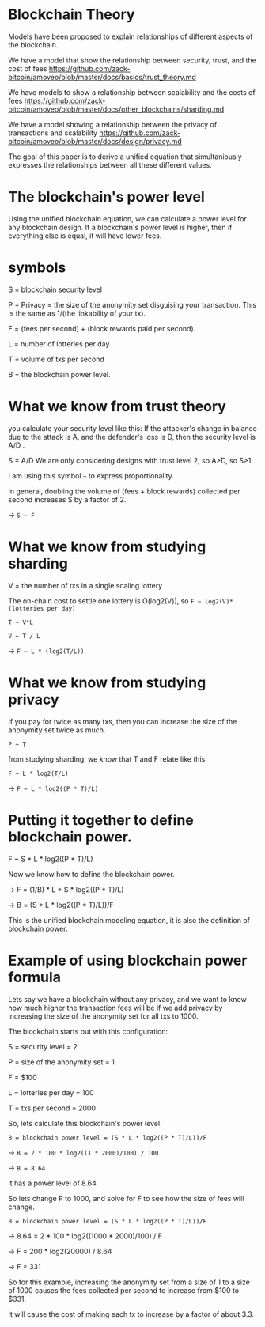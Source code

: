 Blockchain Theory
========

Models have been proposed to explain relationships of different aspects of the blockchain.

We have a model that show the relationship between security, trust, and the cost of fees https://github.com/zack-bitcoin/amoveo/blob/master/docs/basics/trust_theory.md

We have models to show a relationship between scalability and the costs of fees https://github.com/zack-bitcoin/amoveo/blob/master/docs/other_blockchains/sharding.md

We have a model showing a relationship between the privacy of transactions and scalability https://github.com/zack-bitcoin/amoveo/blob/master/docs/design/privacy.md

The goal of this paper is to derive a unified equation that simultaniously expresses the relationships between all these different values.

The blockchain's power level
========

Using the unified blockchain equation, we can calculate a power level for any blockchain design.
If a blockchain's power level is higher, then if everything else is equal, it will have lower fees.

symbols
========

S = blockchain security level

P = Privacy = the size of the anonymity set disguising your transaction. This is the same as 1/(the linkability of your tx).

F = (fees per second) + (block rewards paid per second).

L = number of lotteries per day.

T = volume of txs per second

B = the blockchain power level.

What we know from trust theory
===========

you calculate your security level like this: If the attacker's change in balance due to the attack is A, and the defender's loss is D, then the security level is A/D .

S = A/D
We are only considering designs with trust level 2, so A>D, so S>1.

I am using this symbol `~` to express proportionality.

In general, doubling the volume of (fees + block rewards) collected per second increases S by a factor of 2.

-> `S ~ F`

What we know from studying sharding
==========

V = the number of txs in a single scaling lottery

The on-chain cost to settle one lottery is O(log2(V)), so `F ~ log2(V)*(lotteries per day)`

`T ~ V*L`

`V ~ T / L`

-> `F ~ L * (log2(T/L))`


What we know from studying privacy
=========

If you pay for twice as many txs, then you can increase the size of the anonymity set twice as much.

`P ~ T`

from studying sharding, we know that T and F relate like this

`F ~ L * log2(T/L)`

-> `F ~ L * log2((P * T)/L)`

Putting it together to define blockchain power.
=========

F ~ S * L * log2((P * T)/L)

Now we know how to define the blockchain power.

-> F = (1/B) * L * S * log2((P * T)/L)

-> B = (S * L * log2((P * T)/L))/F

This is the unified blockchain modeling equation, it is also the definition of blockchain power.

Example of using blockchain power formula
==============

Lets say we have a blockchain without any privacy, and we want to know how much higher the transaction fees will be if we add privacy by increasing the size of the anonymity set for all txs to 1000.

The blockchain starts out with this configuration:

S = security level = 2

P = size of the anonymity set = 1

F = $100

L = lotteries per day = 100

T = txs per second = 2000

So, lets calculate this blockchain's power level.

`B = blockchain power level = (S * L * log2((P * T)/L))/F`

-> `B = 2 * 100 * log2((1 * 2000)/100) / 100`

-> `B = 8.64`

it has a power level of 8.64

So lets change P to 1000, and solve for F to see how the size of fees will change.

`B = blockchain power level = (S * L * log2((P * T)/L))/F`

-> 8.64 = 2 * 100 * log2((1000 * 2000)/100) / F

-> F = 200 * log2(20000) / 8.64

-> F = 331

So for this example, increasing the anonymity set from a size of 1 to a size of 1000 causes the fees collected per second to increase from $100 to $331.

It will cause the cost of making each tx to increase by a factor of about 3.3.



